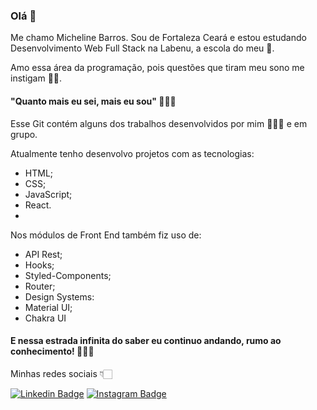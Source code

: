 ### Olá 👋

Me chamo Micheline Barros. Sou de Fortaleza Ceará e estou estudando 
Desenvolvimento Web Full Stack na Labenu, a escola do meu 🧡.

Amo essa área da programação, pois questões que tiram meu sono me instigam 🤔🤯.

####  "Quanto mais eu sei, mais eu sou"   💪🏻🧠

Esse Git contém alguns dos trabalhos desenvolvidos por mim 🙋🏻‍♀️ e em grupo.

Atualmente tenho desenvolvo projetos com as tecnologias:

- HTML;
- CSS;
- JavaScript;
- React.
- 

Nos módulos de Front End também fiz uso de:

- API Rest;
- Hooks;
- Styled-Components;
- Router;
- Design Systems:
-   Material UI;
-   Chakra UI

#### E nessa estrada infinita do saber eu continuo andando, rumo ao conhecimento! 🚶🏻‍♀️

Minhas redes sociais 👇🏻

[![Linkedin Badge](https://img.shields.io/badge/-LinkedIn-blue?style=flat-square&logo=Linkedin&logoColor=white&link=https://www.linkedin.com/in/micheline-farias-felix-barros-b1832a214/)](https://www.linkedin.com/in/micheline-farias-felix-barros-b1832a214/) [![Instagram Badge](https://img.shields.io/badge/-Instagram-violet?style=flat-square&logo=Instagram&logoColor=white&link=https://www.instagram.com/mffbarr_os/)](https://www.instagram.com/mffbarr_os/) 
